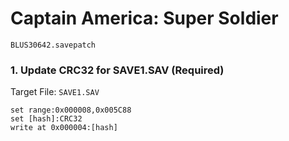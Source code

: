 # Captain America: Super Soldier 

`BLUS30642.savepatch`

### 1. Update CRC32 for SAVE1.SAV (Required)

Target File: `SAVE1.SAV`

```
set range:0x000008,0x005C88
set [hash]:CRC32
write at 0x000004:[hash]
```

